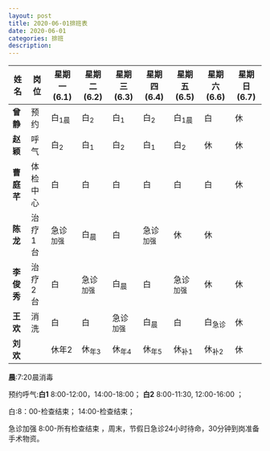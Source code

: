 ```yaml
---
layout: post
title: 2020-06-01排班表
date: 2020-06-01
categories: 排班
description: 
---
```




| 姓名  | 岗位 | 星期一(6.1) | 星期二(6.2) | 星期三(6.3) | 星期四(6.4) | 星期五(6.5) | 星期六(6.6) | 星期日(6.7) |
| -------------- | ----------- | ----------- | ----------- | ----------- | ----------- | ----------- | ----------- | -------------- |
| **曾静** | 预约 | 白<sub>1晨</sub> | 白<sub>2</sub> | 白<sub>1</sub> | 白<sub>2</sub> | 白<sub>1晨</sub> | 白 | 休 |
| **赵颖** | 呼气 | 白<sub>2 | 白<sub>1</sub> | 白<sub>2</sub> | 白<sub>1</sub> | 白<sub>2</sub> | 休 | 休 |
| **曹庭芊** | 体检中心 | 白 | 白 | 白 | 白 | 白 | 白 | 休 |
| **陈龙** | 治疗1台 | 急诊<sub>加强</sub> | 白<sub>晨</sub> | 白 | 急诊<sub>加强</sub> | 休 | 休 |
| **李俊秀** | 治疗2台 | 白 | 急诊<sub>加强</sub> | 白<sub>晨</sub> | 白 | 急诊<sub>加强</sub> | 休 | 休 |
| **王欢** | 消洗 | 白 | 白 | 急诊<sub>加强</sub> | 白<sub>晨</sub> | 白 | 白<sub>急诊</sub> | 休 |
| **刘欢** |  | 休年2 | 休<sub>年3</sub> | 休<sub>年4</sub> | 休<sub>年5</sub> | 休<sub>补1</sub> | 休<sub>补2</sub> | 休 |

**晨**:7:20晨消毒

预约呼气:**白1** 8:00-12:00，14:00-18:00； **白2** 8:00-11:30, 12:00-16:00 ；

白:8：00-检查结束；  14:00-检查结束；

急诊加强 8:00-所有检查结束 ，周末，节假日急诊24小时待命，30分钟到岗准备手术物资。